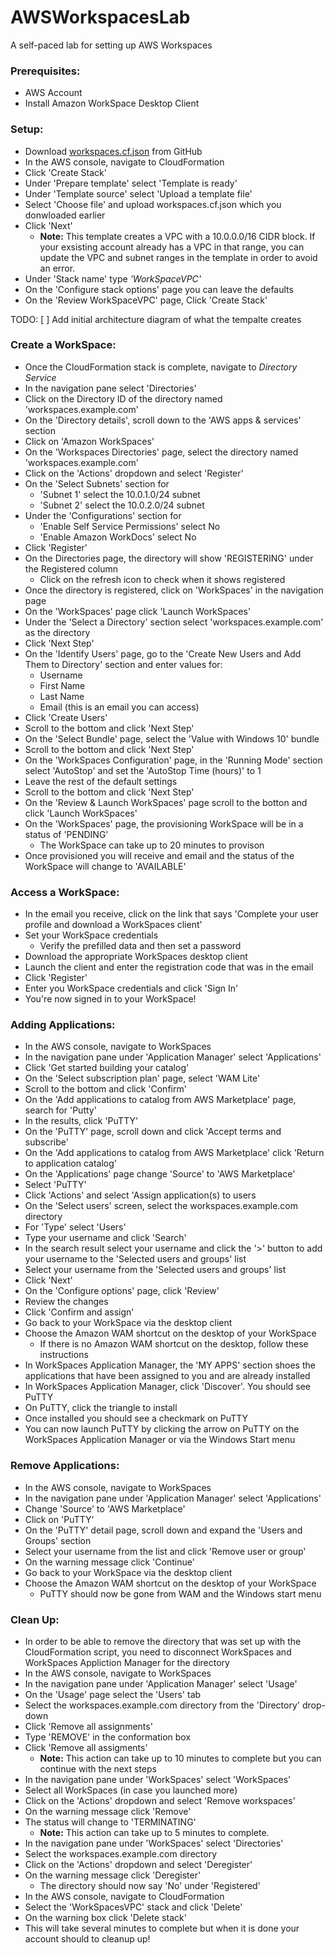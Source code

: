 # AWSWorkspacesLab
A self-paced lab for setting up AWS Workspaces

### Prerequisites:
- AWS Account
- Install Amazon WorkSpace Desktop Client
  
### Setup:
- Download [workspaces.cf.json](https://github.com/mjuliana/AWSWorkspacesLab) from GitHub
- In the AWS console, navigate to CloudFormation
- Click 'Create Stack'
- Under 'Prepare template' select 'Template is ready'
- Under 'Template source' select 'Upload a template file'
- Select 'Choose file' and upload workspaces.cf.json which you donwloaded earlier
- Click 'Next'
  - **Note:** This template creates a VPC with a 10.0.0.0/16 CIDR block. If your exsisting account already has a VPC in that range, you can update the VPC and subnet ranges in the template in order to avoid an error.
- Under 'Stack name' type *'WorkSpaceVPC'*
- On the 'Configure stack options' page you can leave the defaults
- On the 'Review WorkSpaceVPC' page, Click 'Create Stack'

TODO: [ ] Add initial architecture diagram of what the tempalte creates

### Create a WorkSpace:
- Once the CloudFormation stack is complete, navigate to *Directory Service* 
- In the navigation pane select 'Directories'
- Click on the Directory ID of the directory named 'workspaces.example.com'
- On the 'Directory details', scroll down to the 'AWS apps & services' section
- Click on 'Amazon WorkSpaces'
- On the 'Workspaces Directories' page, select the directory named 'workspaces.example.com'
- Click on the 'Actions' dropdown and select 'Register'
- On the 'Select Subnets' section for 
  - 'Subnet 1' select the 10.0.1.0/24 subnet
  - 'Subnet 2' select the 10.0.2.0/24 subnet
- Under the 'Configurations' section for
  - 'Enable Self Service Permissions' select No
  - 'Enable Amazon WorkDocs' select No
- Click 'Register'
- On the Directories page, the directory will show 'REGISTERING' under the Registered column
  - Click on the refresh icon to check when it shows registered
- Once the directory is registered, click on 'WorkSpaces' in the navigation page
- On the 'WorkSpaces' page click 'Launch WorkSpaces'
- Under the 'Select a Directory' section select 'workspaces.example.com' as the directory
- Click 'Next Step'
- On the 'Identify Users' page, go to the 'Create New Users and Add Them to Directory' section and enter values for:
  - Username
  - First Name
  - Last Name
  - Email (this is an email you can access)
- Click 'Create Users'
- Scroll to the bottom and click 'Next Step'
- On the 'Select Bundle' page, select the 'Value with Windows 10' bundle
- Scroll to the bottom and click 'Next Step'
- On the 'WorkSpaces Configuration' page, in the 'Running Mode' section select 'AutoStop' and set the 'AutoStop Time (hours)' to 1
- Leave the rest of the default settings
- Scroll to the bottom and click 'Next Step'
- On the 'Review & Launch WorkSpaces' page scroll to the botton and click 'Launch WorkSpaces'
- On the 'WorkSpaces' page, the provisioning WorkSpace will be in a status of 'PENDING'
  - The WorkSpace can take up to 20 minutes to provison
- Once provisioned you will receive and email and the status of the WorkSpace will change to 'AVAILABLE'

### Access a WorkSpace:
- In the email you receive, click on the link that says 'Complete your user profile and download a WorkSpaces client'
- Set your WorkSpace credentials
  - Verify the prefilled data and then set a password
- Download the appropriate WorkSpaces desktop client
- Launch the client and enter the registration code that was in the email
-  Click 'Register'
-  Enter you WorkSpace credentials and click 'Sign In'
-  You're now signed in to your WorkSpace!

### Adding Applications:
- In the AWS console, navigate to WorkSpaces
- In the navigation pane under 'Application Manager' select 'Applications'
- Click 'Get started building your catalog'
- On the 'Select subscription plan' page, select 'WAM Lite'
- Scroll to the bottom and click 'Confirm'
- On the 'Add applications to catalog from AWS Marketplace' page, search for 'Putty'
- In the results, click 'PuTTY'
- On the 'PuTTY' page, scroll down and click 'Accept terms and subscribe'
- On the 'Add applications to catalog from AWS Marketplace' click 'Return to application catalog'
- On the 'Applications' page change 'Source' to 'AWS Marketplace'
- Select 'PuTTY'
- Click 'Actions' and select 'Assign application(s) to users
- On the 'Select users' screen, select the workspaces.example.com directory
- For 'Type' select 'Users'
- Type your username and click 'Search'
- In the search result select your username and click the '>' button to add your username to the 'Selected users and groups' list
- Select your username from the 'Selected users and groups' list
- Click 'Next'
- On the 'Configure options' page, click 'Review'
- Review the changes
- Click 'Confirm and assign'
- Go back to your WorkSpace via the desktop client
- Choose the Amazon WAM shortcut on the desktop of your WorkSpace
  - If there is no Amazon WAM shortcut on the desktop, follow these instructions
- In WorkSpaces Application Manager, the 'MY APPS' section shoes the applications that have been assigned to you and are already installed
- In WorkSpaces Application Manager, click 'Discover'. You should see PuTTY
- On PuTTY, click the triangle to install
- Once installed you should see a checkmark on PuTTY
- You can now launch PuTTY by clicking the arrow on PuTTY on the WorkSpaces Application Manager or via the Windows Start menu


### Remove Applications:
- In the AWS console, navigate to WorkSpaces
- In the navigation pane under 'Application Manager' select 'Applications'
- Change 'Source' to 'AWS Marketplace'
- Click on 'PuTTY'
- On the 'PuTTY' detail page, scroll down and expand the 'Users and Groups' section
- Select your username from the list and click 'Remove user or group'
- On the warning message click 'Continue'
- Go back to your WorkSpace via the desktop client
- Choose the Amazon WAM shortcut on the desktop of your WorkSpace
  - PuTTY should now be gone from WAM and the Windows start menu

### Clean Up:
- In order to be able to remove the directory that was set up with the CloudFormation script, you need to disconnect WorkSpaces and WorkSpaces Appliction Manager for the directory
- In the AWS console, navigate to WorkSpaces
- In the navigation pane under 'Application Manager' select 'Usage'
- On the 'Usage' page select the 'Users' tab
- Select the workspaces.example.com directory from the 'Directory' drop-down
- Click 'Remove all assignments'
- Type 'REMOVE' in the conformation box
- Click 'Remove all assigments'
  - **Note:** This action can take up to 10 minutes to complete but you can continue with the next steps
- In the navigation pane under 'WorkSpaces' select 'WorkSpaces'
- Select all WorkSpaces (in case you launched more)
- Click on the 'Actions' dropdown and select 'Remove workspaces'
- On the warning message click 'Remove'
- The status will change to 'TERMINATING'
  - **Note:** This action can take up to 5 minutes to complete. 
- In the navigation pane under 'WorkSpaces' select 'Directories'
- Select the workspaces.example.com directory
- Click on the 'Actions' dropdown and select 'Deregister'
- On the warning message click 'Deregister'
  - The directory should now say 'No' under 'Registered'
- In the AWS console, navigate to CloudFormation
- Select the 'WorkSpacesVPC' stack and click 'Delete'
- On the warning box click 'Delete stack'
- This will take several minutes to complete but when it is done your account should to cleanup up!

